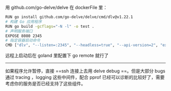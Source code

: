 用 github.com/go-delve/delve
在 dockerFile 里：
```bash
RUN go install github.com/go-delve/delve/cmd/dlv@v1.22.1
# 构建 Go 应用程序
RUN go build -gcflags="-N -l" -o test .
# 声明服务端口
EXPOSE 8080 2345
# 指定容器启动命令
CMD ["dlv", "--listen=:2345", "--headless=true", "--api-version=2", "exec", "./test"]
```
远程上启动后在 goland 里配置下 go remote 就行了

--- 
如果程序允许暂停，直接 ==ssh 连接上去用 delve debug ==。但是大部分 bugs 通过 tracing ，logging 这些中间件，配合 pprof 已经可以诊断的比较好了，需要考虑你的服务是否已经支持了这些组件。
